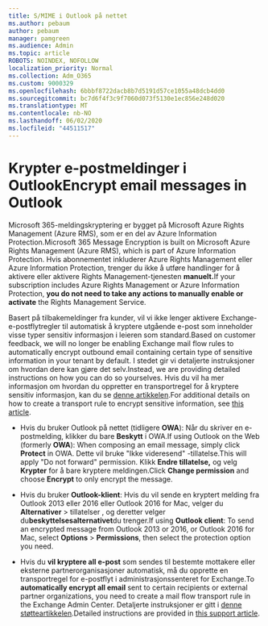 ```yaml
---
title: S/MIME i Outlook på nettet
ms.author: pebaum
author: pebaum
manager: pamgreen
ms.audience: Admin
ms.topic: article
ROBOTS: NOINDEX, NOFOLLOW
localization_priority: Normal
ms.collection: Adm_O365
ms.custom: 9000329
ms.openlocfilehash: 6bbbf8722dacb8b7d5191d57ce1055a48dcb4dd0
ms.sourcegitcommit: bc7d6f4f3c9f7060d073f5130e1ec856e248d020
ms.translationtype: MT
ms.contentlocale: nb-NO
ms.lasthandoff: 06/02/2020
ms.locfileid: "44511517"
---
```

# <a name="encrypt-email-messages-in-outlook"></a><span data-ttu-id="e2a78-102">Krypter e-postmeldinger i Outlook</span><span class="sxs-lookup"><span data-stu-id="e2a78-102">Encrypt email messages in Outlook</span></span>

<span data-ttu-id="e2a78-103">Microsoft 365-meldingskryptering er bygget på Microsoft Azure Rights Management (Azure RMS), som er en del av Azure Information Protection.</span><span class="sxs-lookup"><span data-stu-id="e2a78-103">Microsoft 365 Message Encryption is built on Microsoft Azure Rights Management (Azure RMS), which is part of Azure Information Protection.</span></span> <span data-ttu-id="e2a78-104">Hvis abonnementet inkluderer Azure Rights Management eller Azure Information Protection, trenger du ikke å utføre handlinger for å aktivere eller aktivere Rights Management-tjenesten **manuelt.**</span><span class="sxs-lookup"><span data-stu-id="e2a78-104">If your subscription includes Azure Rights Management or Azure Information Protection, **you do not need to take any actions to manually enable or activate** the Rights Management Service.</span></span>

<span data-ttu-id="e2a78-105">Basert på tilbakemeldinger fra kunder, vil vi ikke lenger aktivere Exchange-e-postflytregler til automatisk å kryptere utgående e-post som inneholder visse typer sensitiv informasjon i leieren som standard.</span><span class="sxs-lookup"><span data-stu-id="e2a78-105">Based on customer feedback, we will no longer be enabling Exchange mail flow rules to automatically encrypt outbound email containing certain type of sensitive information in your tenant by default.</span></span> <span data-ttu-id="e2a78-106">I stedet gir vi detaljerte instruksjoner om hvordan dere kan gjøre det selv.</span><span class="sxs-lookup"><span data-stu-id="e2a78-106">Instead, we are providing detailed instructions on how you can do so yourselves.</span></span> <span data-ttu-id="e2a78-107">Hvis du vil ha mer informasjon om hvordan du oppretter en transportregel for å kryptere sensitiv informasjon, kan du se [denne artikkelen](https://aka.ms/OmeEtr).</span><span class="sxs-lookup"><span data-stu-id="e2a78-107">For additional details on how to create a transport rule to encrypt sensitive information, see [this article](https://aka.ms/OmeEtr).</span></span>

- <span data-ttu-id="e2a78-108">Hvis du bruker Outlook på nettet (tidligere **OWA**): Når du skriver en e-postmelding, klikker du bare **Beskytt** i OWA.</span><span class="sxs-lookup"><span data-stu-id="e2a78-108">If using Outlook on the Web (formerly **OWA**): When composing an email message, simply click **Protect** in OWA.</span></span> <span data-ttu-id="e2a78-109">Dette vil bruke "Ikke videresend" -tillatelse.</span><span class="sxs-lookup"><span data-stu-id="e2a78-109">This will apply "Do not forward" permission.</span></span> <span data-ttu-id="e2a78-110">Klikk **Endre tillatelse,** og velg **Krypter** for å bare kryptere meldingen.</span><span class="sxs-lookup"><span data-stu-id="e2a78-110">Click **Change permission** and choose **Encrypt** to only encrypt the message.</span></span>

- <span data-ttu-id="e2a78-111">Hvis du bruker **Outlook-klient**: Hvis du vil sende en kryptert melding fra Outlook 2013 eller 2016 eller Outlook 2016 for Mac, velger du **Alternativer**  >  tillatelser , og deretter velger du**beskyttelsesalternativet**du trenger.</span><span class="sxs-lookup"><span data-stu-id="e2a78-111">If using **Outlook client**: To send an encrypted message from Outlook 2013 or 2016, or Outlook 2016 for Mac, select **Options** > **Permissions**, then select the protection option you need.</span></span>

- <span data-ttu-id="e2a78-112">Hvis du **vil kryptere all e-post** som sendes til bestemte mottakere eller eksterne partnerorganisasjoner automatisk, må du opprette en transportregel for e-postflyt i administrasjonssenteret for Exchange.</span><span class="sxs-lookup"><span data-stu-id="e2a78-112">To **automatically encrypt all email** sent to certain recipients or external partner organizations, you need to create a mail flow transport rule in the Exchange Admin Center.</span></span> <span data-ttu-id="e2a78-113">Detaljerte instruksjoner er gitt i [denne støtteartikkelen](https://docs.microsoft.com/microsoft-365/compliance/define-mail-flow-rules-to-encrypt-email#create-mail-flow-rules-to-encrypt-email-messages-with-the-new-ome-capabilities).</span><span class="sxs-lookup"><span data-stu-id="e2a78-113">Detailed instructions are provided in [this support article](https://docs.microsoft.com/microsoft-365/compliance/define-mail-flow-rules-to-encrypt-email#create-mail-flow-rules-to-encrypt-email-messages-with-the-new-ome-capabilities).</span></span>

